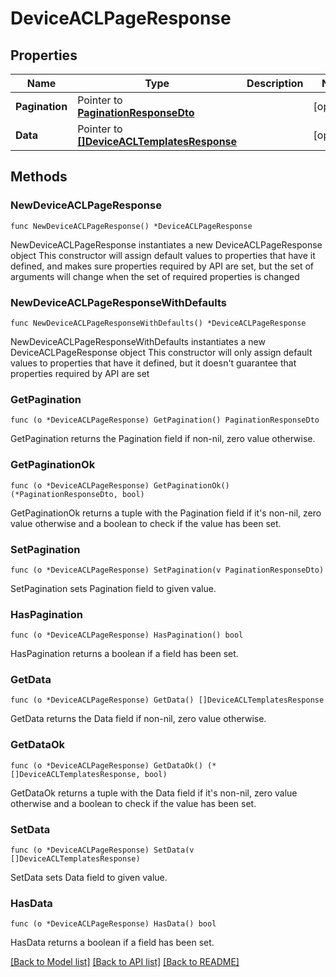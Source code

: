 # DeviceACLPageResponse

## Properties

Name | Type | Description | Notes
------------ | ------------- | ------------- | -------------
**Pagination** | Pointer to [**PaginationResponseDto**](PaginationResponseDto.md) |  | [optional] 
**Data** | Pointer to [**[]DeviceACLTemplatesResponse**](DeviceACLTemplatesResponse.md) |  | [optional] 

## Methods

### NewDeviceACLPageResponse

`func NewDeviceACLPageResponse() *DeviceACLPageResponse`

NewDeviceACLPageResponse instantiates a new DeviceACLPageResponse object
This constructor will assign default values to properties that have it defined,
and makes sure properties required by API are set, but the set of arguments
will change when the set of required properties is changed

### NewDeviceACLPageResponseWithDefaults

`func NewDeviceACLPageResponseWithDefaults() *DeviceACLPageResponse`

NewDeviceACLPageResponseWithDefaults instantiates a new DeviceACLPageResponse object
This constructor will only assign default values to properties that have it defined,
but it doesn't guarantee that properties required by API are set

### GetPagination

`func (o *DeviceACLPageResponse) GetPagination() PaginationResponseDto`

GetPagination returns the Pagination field if non-nil, zero value otherwise.

### GetPaginationOk

`func (o *DeviceACLPageResponse) GetPaginationOk() (*PaginationResponseDto, bool)`

GetPaginationOk returns a tuple with the Pagination field if it's non-nil, zero value otherwise
and a boolean to check if the value has been set.

### SetPagination

`func (o *DeviceACLPageResponse) SetPagination(v PaginationResponseDto)`

SetPagination sets Pagination field to given value.

### HasPagination

`func (o *DeviceACLPageResponse) HasPagination() bool`

HasPagination returns a boolean if a field has been set.

### GetData

`func (o *DeviceACLPageResponse) GetData() []DeviceACLTemplatesResponse`

GetData returns the Data field if non-nil, zero value otherwise.

### GetDataOk

`func (o *DeviceACLPageResponse) GetDataOk() (*[]DeviceACLTemplatesResponse, bool)`

GetDataOk returns a tuple with the Data field if it's non-nil, zero value otherwise
and a boolean to check if the value has been set.

### SetData

`func (o *DeviceACLPageResponse) SetData(v []DeviceACLTemplatesResponse)`

SetData sets Data field to given value.

### HasData

`func (o *DeviceACLPageResponse) HasData() bool`

HasData returns a boolean if a field has been set.


[[Back to Model list]](../README.md#documentation-for-models) [[Back to API list]](../README.md#documentation-for-api-endpoints) [[Back to README]](../README.md)


